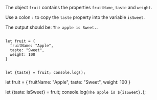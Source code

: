 The object `fruit`
contains the properties
`fruitName`, `taste` and `weight`.

Use a colon `:` to
copy the `taste`
property into the
variable `isSweet`.

The output should be:
`The apple is Sweet.`.

<Editor type="exercise" lang="javascript">
<code>
let fruit = {
  fruitName: "Apple",
  taste: "Sweet",
  weight: 100
}

let {taste} = fruit;
console.log();
</code>

<solution>
let fruit = {
  fruitName: "Apple",
  taste: "Sweet",
  weight: 100
}

let {taste: isSweet} = fruit;
console.log(`The apple is ${isSweet}.`);
</solution>
</Editor>